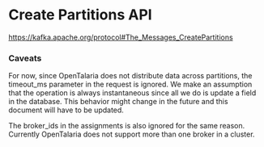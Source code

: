 # Create Partitions API

https://kafka.apache.org/protocol#The_Messages_CreatePartitions

### Caveats
For now, since OpenTalaria does not distribute data across partitions, the timeout_ms parameter in the request is ignored. We make an assumption that the operation is always instantaneous since all we do is update a field in the database. This behavior might change in the future and this document will have to be updated.

The broker_ids in the assignments is also ignored for the same reason. Currently OpenTalaria does not support more than one broker in a cluster.